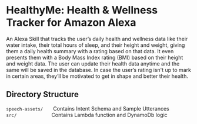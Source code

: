 # HealthyMe: Health & Wellness Tracker for Amazon Alexa
An Alexa Skill that tracks the user’s daily health and wellness data like their water intake, their total hours of sleep,  and their height and weight, giving them a daily health summary with a rating based on that data. It even presents them with a Body Mass Index rating (BMI) based on their height and weight data. The user can update their health data anytime and the same will be saved in the database. In case the user’s rating isn't up to mark in certain areas, they’ll be motivated to get in shape and better their health.

## Directory Structure
`speech-assets/` &nbsp;&nbsp;&nbsp;&nbsp;&nbsp;&nbsp;Contains Intent Schema and Sample Utterances  
`src/` &nbsp;&nbsp;&nbsp;&nbsp;&nbsp;&nbsp;&nbsp;&nbsp;&nbsp;&nbsp;&nbsp;&nbsp;&nbsp;&nbsp;&nbsp;&nbsp;&nbsp;&nbsp;&nbsp;&nbsp;&nbsp;&nbsp;&nbsp;Contains Lambda function and DynamoDb logic  

